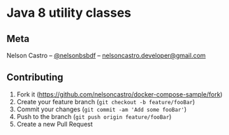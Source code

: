 # Java 8 utility classes



## Meta

Nelson Castro – [@nelsonbsbdf](https://twitter.com/nelsonbsbdf) – nelsoncastro.developer@gmail.com

## Contributing

1. Fork it (<https://github.com/nelsoncastro/docker-compose-sample/fork>)
2. Create your feature branch (`git checkout -b feature/fooBar`)
3. Commit your changes (`git commit -am 'Add some fooBar'`)
4. Push to the branch (`git push origin feature/fooBar`)
5. Create a new Pull Request

<!-- Markdown link & img dfn's -->
[docker-compose-image]: https://user-images.githubusercontent.com/4312368/84962050-3bc0b480-b0dc-11ea-8c55-bc6c04235f63.png
